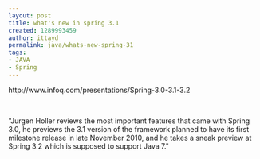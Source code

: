 ```yaml
---
layout: post
title: what's new in spring 3.1
created: 1289993459
author: ittayd
permalink: java/whats-new-spring-31
tags:
- JAVA
- Spring
---
```

<p>http://www.infoq.com/presentations/Spring-3.0-3.1-3.2</p>
<p>&nbsp;</p>
<p>&quot;Jurgen Holler reviews the most important features that came with Spring  3.0, he previews the 3.1 version of the framework planned to have its  first milestone release in late November 2010, and he takes a sneak  preview at Spring 3.2 which is supposed to support Java 7.&quot;</p>
